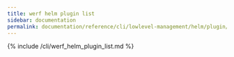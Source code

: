 ```yaml
---
title: werf helm plugin list
sidebar: documentation
permalink: documentation/reference/cli/lowlevel-management/helm/plugin/list.html
---
```


{% include /cli/werf_helm_plugin_list.md %}
